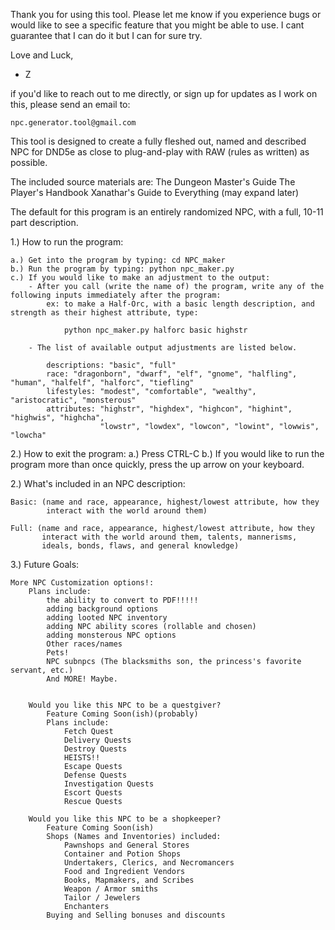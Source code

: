 
Thank you for using this tool. Please let me know if you experience bugs or would like to see a specific feature that
you might be able to use. I cant guarantee that I can do it but I can for sure try.

Love and Luck, 
- Z



if you'd like to reach out to me directly, or sign up for updates as I work on this, please send an email to:

    npc.generator.tool@gmail.com




This tool is designed to create a fully fleshed out, named and described NPC for DND5e 
    as close to plug-and-play with RAW (rules as written) as possible.



The included source materials are:
    The Dungeon Master's Guide
    The Player's Handbook
    Xanathar's Guide to Everything
    (may expand later)




The default for this program is an entirely randomized NPC, with a full, 10-11 part description.

1.) How to run the program:

    a.) Get into the program by typing: cd NPC_maker
    b.) Run the program by typing: python npc_maker.py
    c.) If you would like to make an adjustment to the output:
        - After you call (write the name of) the program, write any of the following inputs immediately after the program:
            ex: to make a Half-Orc, with a basic length description, and strength as their highest attribute, type:
                
                python npc_maker.py halforc basic highstr

        - The list of available output adjustments are listed below.

            descriptions: "basic", "full"
            race: "dragonborn", "dwarf", "elf", "gnome", "halfling", "human", "halfelf", "halforc", "tiefling"
            lifestyles: "modest", "comfortable", "wealthy", "aristocratic", "monsterous"
            attributes: "highstr", "highdex", "highcon", "highint", "highwis", "highcha",
                        "lowstr", "lowdex", "lowcon", "lowint", "lowwis", "lowcha"
2.) How to exit the program:
    a.) Press CTRL-C
    b.) If you would like to run the program more than once quickly, press the up arrow on your keyboard.


2.) What's included in an NPC description:

    Basic: (name and race, appearance, highest/lowest attribute, how they
            interact with the world around them)

    Full: (name and race, appearance, highest/lowest attribute, how they
           interact with the world around them, talents, mannerisms,
           ideals, bonds, flaws, and general knowledge)



3.) Future Goals:

    More NPC Customization options!:
        Plans include:
            the ability to convert to PDF!!!!!
            adding background options
            adding looted NPC inventory
            adding NPC ability scores (rollable and chosen)
            adding monsterous NPC options
            Other races/names
            Pets!
            NPC subnpcs (The blacksmiths son, the princess's favorite servant, etc.)
            And MORE! Maybe.


        Would you like this NPC to be a questgiver?
            Feature Coming Soon(ish)(probably)
            Plans include:
                Fetch Quest
                Delivery Quests
                Destroy Quests
                HEISTS!!
                Escape Quests
                Defense Quests
                Investigation Quests
                Escort Quests
                Rescue Quests

        Would you like this NPC to be a shopkeeper?
            Feature Coming Soon(ish)
            Shops (Names and Inventories) included:
                Pawnshops and General Stores
                Container and Potion Shops
                Undertakers, Clerics, and Necromancers
                Food and Ingredient Vendors
                Books, Mapmakers, and Scribes
                Weapon / Armor smiths
                Tailor / Jewelers
                Enchanters
            Buying and Selling bonuses and discounts




